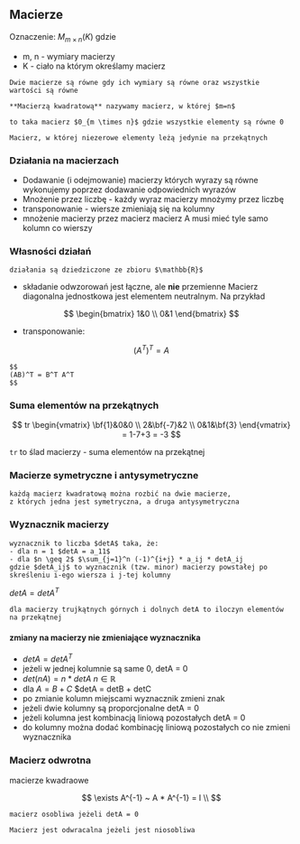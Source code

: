 ## Macierze

Oznaczenie: $M_{m \times n} (K)$ gdzie
- m, n - wymiary macierzy
- K - ciało na którym określamy macierz

```{note}
Dwie macierze są równe gdy ich wymiary są równe oraz wszystkie wartości są równe
```

```{tip}
**Macierzą kwadratową** nazywamy macierz, w której $m=n$
```

```{admonition} Macierz zerowa
to taka macierz $0_{m \times n}$ gdzie wszystkie elementy są równe 0
```

```{admonition} Macierz diagonalna
Macierz, w której niezerowe elementy leżą jedynie na przekątnych
```

### Działania na macierzach

- Dodawanie (i odejmowanie) macierzy których wyrazy są równe wykonujemy poprzez dodawanie odpowiednich wyrazów
- Mnożenie przez liczbę - każdy wyraz macierzy mnożymy przez liczbę
- transponowanie - wiersze zmieniają się na kolumny
- mnożenie macierzy przez macierz macierz A musi mieć tyle samo kolumn co wierszy

### Własności działań

```{note}
działania są dziedziczone ze zbioru $\mathbb{R}$
```

- składanie odwzorowań jest łączne, ale **nie** przemienne
Macierz diagonalna jednostkowa jest elementem neutralnym.
Na przykład

$$
\begin{bmatrix}
1&0 \\
0&1
\end{bmatrix}
$$

- transponowanie:

$$
(A^T)^T = A
$$

```{important}
$$
(AB)^T = B^T A^T
$$
```

### Suma elementów na przekątnych

$$
tr \begin{vmatrix}
\bf{1}&0&0 \\
2&\bf{-7}&2 \\
0&1&\bf{3}
\end{vmatrix} = 1-7+3 = -3
$$

`tr` to ślad macierzy - suma elementów na przekątnej

### Macierze symetryczne i antysymetryczne


```{admonition} Twierdzenie
każdą macierz kwadratową można rozbić na dwie macierze,
z których jedna jest symetryczna, a druga antysymetryczna
```

### Wyznacznik macierzy

```{admonition} Definicja
wyznacznik to liczba $detA$ taka, że:
- dla n = 1 $detA = a_11$
- dla $n \geq 2$ $\sum_{j=1}^n (-1)^{i+j} * a_ij * detA_ij
gdzie $detA_ij$ to wyznacznik (tzw. minor) macierzy powstałej po skreśleniu i-ego wiersza i j-tej kolumny
```

$detA = detA^T$

```{tip}
dla macierzy trujkątnych górnych i dolnych detA to iloczyn elementów na przekątnej
```

#### zmiany na macierzy nie zmieniające wyznacznika

- $detA = detA^T$
- jeżeli w jednej kolumnie są same 0, detA = 0
- $det(nA) = n * detA~ n\in \mathbb{R}$
- dla $A = B+C$ $detA = detB + detC
- po zmianie kolumn miejscami wyznacznik zmieni znak
- jeżeli dwie kolumny są proporcjonalne detA = 0
- jeżeli kolumna jest kombinacją liniową pozostałych detA = 0
- do kolumny można dodać kombinację liniową pozostałych co nie zmieni wyznacznika

### Macierz odwrotna
macierze kwadraowe

$$
\exists A^{-1} ~ A * A^{-1} = I \\
$$

```{note}
macierz osobliwa jeżeli detA = 0
```

```{note}
Macierz jest odwracalna jeżeli jest niosobliwa
```
